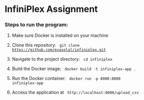 # InfiniPlex Assignment

### Steps to run the program:

1. Make sure Docker is installed on your machine


2. Clone this repository:
<code> git clone https://github.com/evasolal/infiniplex.git </code>

3. Navigate to the project directory:
<code> cd infiniplex </code>

4. Build the Docker image:
<code> docker build -t infiniplex-app . </code>

5. Run the Docker container:
<code> docker run -p 8000:8000 infiniplex-app </code>

6. Access the application at <code> http://localhost:8000/upload_csv </code>
